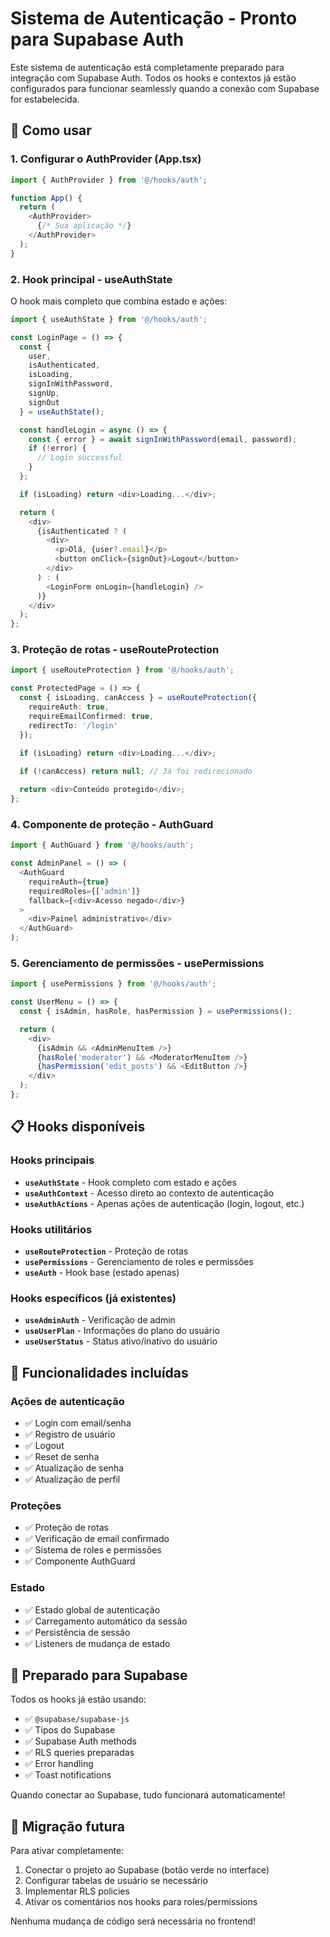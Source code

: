# Sistema de Autenticação - Pronto para Supabase Auth

Este sistema de autenticação está completamente preparado para integração com Supabase Auth. Todos os hooks e contextos já estão configurados para funcionar seamlessly quando a conexão com Supabase for estabelecida.

## 🚀 Como usar

### 1. Configurar o AuthProvider (App.tsx)

```typescript
import { AuthProvider } from '@/hooks/auth';

function App() {
  return (
    <AuthProvider>
      {/* Sua aplicação */}
    </AuthProvider>
  );
}
```

### 2. Hook principal - useAuthState

O hook mais completo que combina estado e ações:

```typescript
import { useAuthState } from '@/hooks/auth';

const LoginPage = () => {
  const { 
    user, 
    isAuthenticated, 
    isLoading,
    signInWithPassword,
    signUp,
    signOut 
  } = useAuthState();

  const handleLogin = async () => {
    const { error } = await signInWithPassword(email, password);
    if (!error) {
      // Login successful
    }
  };

  if (isLoading) return <div>Loading...</div>;

  return (
    <div>
      {isAuthenticated ? (
        <div>
          <p>Olá, {user?.email}</p>
          <button onClick={signOut}>Logout</button>
        </div>
      ) : (
        <LoginForm onLogin={handleLogin} />
      )}
    </div>
  );
};
```

### 3. Proteção de rotas - useRouteProtection

```typescript
import { useRouteProtection } from '@/hooks/auth';

const ProtectedPage = () => {
  const { isLoading, canAccess } = useRouteProtection({
    requireAuth: true,
    requireEmailConfirmed: true,
    redirectTo: '/login'
  });

  if (isLoading) return <div>Loading...</div>;
  
  if (!canAccess) return null; // Já foi redirecionado

  return <div>Conteúdo protegido</div>;
};
```

### 4. Componente de proteção - AuthGuard

```typescript
import { AuthGuard } from '@/hooks/auth';

const AdminPanel = () => (
  <AuthGuard 
    requireAuth={true}
    requiredRoles={['admin']}
    fallback={<div>Acesso negado</div>}
  >
    <div>Painel administrativo</div>
  </AuthGuard>
);
```

### 5. Gerenciamento de permissões - usePermissions

```typescript
import { usePermissions } from '@/hooks/auth';

const UserMenu = () => {
  const { isAdmin, hasRole, hasPermission } = usePermissions();

  return (
    <div>
      {isAdmin && <AdminMenuItem />}
      {hasRole('moderator') && <ModeratorMenuItem />}
      {hasPermission('edit_posts') && <EditButton />}
    </div>
  );
};
```

## 📋 Hooks disponíveis

### Hooks principais

- **`useAuthState`** - Hook completo com estado e ações
- **`useAuthContext`** - Acesso direto ao contexto de autenticação
- **`useAuthActions`** - Apenas ações de autenticação (login, logout, etc.)

### Hooks utilitários

- **`useRouteProtection`** - Proteção de rotas
- **`usePermissions`** - Gerenciamento de roles e permissões
- **`useAuth`** - Hook base (estado apenas)

### Hooks específicos (já existentes)

- **`useAdminAuth`** - Verificação de admin
- **`useUserPlan`** - Informações do plano do usuário
- **`useUserStatus`** - Status ativo/inativo do usuário

## 🔧 Funcionalidades incluídas

### Ações de autenticação
- ✅ Login com email/senha
- ✅ Registro de usuário
- ✅ Logout
- ✅ Reset de senha
- ✅ Atualização de senha
- ✅ Atualização de perfil

### Proteções
- ✅ Proteção de rotas
- ✅ Verificação de email confirmado
- ✅ Sistema de roles e permissões
- ✅ Componente AuthGuard

### Estado
- ✅ Estado global de autenticação
- ✅ Carregamento automático da sessão
- ✅ Persistência de sessão
- ✅ Listeners de mudança de estado

## 🎯 Preparado para Supabase

Todos os hooks já estão usando:
- ✅ `@supabase/supabase-js` 
- ✅ Tipos do Supabase
- ✅ Supabase Auth methods
- ✅ RLS queries preparadas
- ✅ Error handling
- ✅ Toast notifications

Quando conectar ao Supabase, tudo funcionará automaticamente!

## 🔄 Migração futura

Para ativar completamente:

1. Conectar o projeto ao Supabase (botão verde no interface)
2. Configurar tabelas de usuário se necessário
3. Implementar RLS policies
4. Ativar os comentários nos hooks para roles/permissions

Nenhuma mudança de código será necessária no frontend!